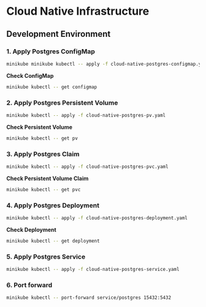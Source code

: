 # Cloud Native Infrastructure

## Development Environment

### 1. Apply Postgres ConfigMap
```bash
minikube minikube kubectl -- apply -f cloud-native-postgres-configmap.yaml
```
**Check ConfigMap**
```bash
minikube kubectl -- get configmap
```

### 2. Apply Postgres Persistent Volume
```bash
minikube kubectl -- apply -f cloud-native-postgres-pv.yaml
```
**Check Persistent Volume**
```bash
minikube kubectl -- get pv
```

### 3. Apply Postgres Claim
```bash
minikube kubectl -- apply -f cloud-native-postgres-pvc.yaml
```
**Check Persistent Volume Claim**
```bash
minikube kubectl -- get pvc
```

### 4. Apply Postgres Deployment
```bash
minikube kubectl -- apply -f cloud-native-postgres-deployment.yaml
```
**Check Deployment**
```bash
minikube kubectl -- get deployment
```

### 5. Apply Postgres Service
```bash
minikube kubectl -- apply -f cloud-native-postgres-service.yaml
```

### 6. Port forward
```bash
minikube kubectl -- port-forward service/postgres 15432:5432
```